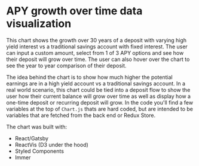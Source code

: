 # APY growth over time data visualization

This chart shows the growth over 30 years of a deposit with varying high yield interest vs a traditional savings account with fixed interest. The user can input a custom amount, select from 1 of 3 APY options and see how their deposit will grow over time. The user can also hover over the chart to see the year to year comparison of their deposit.

The idea behind the chart is to show how much higher the potential earnings are in a high yield account vs a traditional savings account. In a real world scenario, this chart could be tied into a deposit flow to show the user how their current balance will grow over time as well as display how a one-time deposit or recurring deposit will grow. In the code you'll find a few variables at the top of `Chart.js` thats are hard coded, but are intended to be variables that are fetched from the back end or Redux Store.

The chart was built with:
- React/Gatsby
- ReactVis (D3 under the hood)
- Styled Components
- Immer
